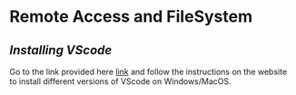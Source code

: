 # Remote Access and FileSystem
## *Installing VScode*
Go to the link provided here [link](https://code.visualstudio.com/) and follow the instructions on the website to install different versions of VScode on Windows/MacOS.


